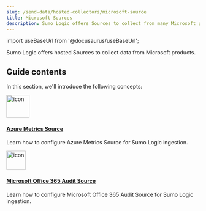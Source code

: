 ```yaml
---
slug: /send-data/hosted-collectors/microsoft-source
title: Microsoft Sources
description: Sumo Logic offers Sources to collect from many Microsoft products.
---
```


import useBaseUrl from '@docusaurus/useBaseUrl';

Sumo Logic offers hosted Sources to collect data from Microsoft products.

## Guide contents

In this section, we'll introduce the following concepts:

<div className="box-wrapper" >
<div className="box smallbox card">
  <div className="container">
  <a href="/docs/send-data/hosted-collectors/microsoft-source/azure-metrics-source"><img src='/img/send-data/ms-azure-metrics.svg' alt="icon" width="60"/><h4>Azure Metrics Source</h4></a>
  <p>Learn how to configure Azure Metrics Source for Sumo Logic ingestion.</p>
  </div>
</div>
<div className="box smallbox card">
  <div className="container">
  <a href="/docs/send-data/hosted-collectors/microsoft-source/ms-office-audit-source"><img src='/img/send-data/office_365_48.png' alt="icon" width="50"/><h4>Microsoft Office 365 Audit Source</h4></a>
  <p>Learn how to configure Microsoft Office 365 Audit Source for Sumo Logic ingestion.</p>
  </div>
</div>
</div>